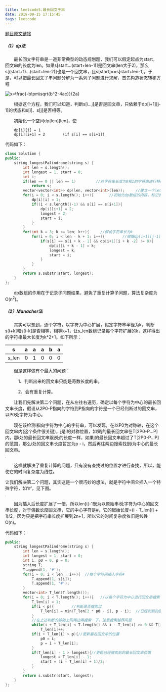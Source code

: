 ```yaml
---
title: leetcode5.最长回文子串
date: 2019-09-15 17:15:45
tags: leetcode
---
```


[题目原文链接](https://leetcode-cn.com/problems/longest-palindromic-substring/)

##### （1）dp法
　　最长回文字符串是一道非常典型的动态规划题，我们可以假定起点为start，回文串的长度为len。如果s\[start...(start\+len\-1)\]是回文串\(len大于2\)，那么s\[\(start+1\)\.\.\.\(start\+len\-2\)\]也是一个回文串，且s\[start\]==s\[start\+len\-1\]。于是，可以把最长回文子串问题分解为一系列子问题进行求解，首先构造状态转移方程<!-- more -->

<img src="http://latex.codecogs.com/gif.latex?dp[i,j]=
\begin{cases}
0,\qquad\qquad\qquad\qquad\quad(s[i]!=s[j])\\
dp[i+1][j-1]+2\qquad(dp[i+1][j-1]!=0\quad\&\&\quad s[i]==s[j])
\end{cases}" title="x=\frac{-b\pm\sqrt{b^2-4ac}}{2a}" />

　　根据这个方程，我们可以知道，判断s\[i...j\]是否是回文串，只依赖于dp\[i+1\]\[j-1\]的状态和s[i]、s[j]是否相等。

　　初始化一个空间dp\[len][len]，使	

        dp[i][i] = 1
        dp[i][i+1] = 2        (if s[i] == s[i+1])

代码如下：

```c++
class Solution {
public:
    string longestPalindrome(string s) {
        int len = s.length();
        int longest = 1, start = 0;
        int i;
        if(len == 0 || len == 1)         //对字符串长度为0和1的字符串进行特殊处理
            return s;
        vector<vector<int>> dp(len, vector<int>(len));     //建立一个len*len的dp数组
        for(i = 0; i < s.length(); i++){       //初始化dp数组的内容，标记长度为1和2的回文串
            dp[i][i] = 1;
            if((i < s.length()-1) && s[i] == s[i+1]){
                dp[i][i+1] = 2;
                longest = 2;
                start = i;
            }
        }
        for(int k = 3; k <= len; k++){     //假设字符串长为k
            for(i = 0; i < len - k + 1; i++){        //根据dp[i+1][j-1]的状态来确定dp[i][j]是否回文串
                if(s[i] == s[i + k - 1] && dp[i+1][i + k -2] != 0){
                    dp[i][i + k - 1] = k;
                    longest = k;
                    start = i;
                }
            }
        }
        return s.substr(start, longest);
    }
};
```

　　dp数组的作用在于记录子问题结果，避免了重复计算子问题，算法复杂度为O(n<sup>2</sup>)。



##### （2）Manacher法

　　其实可以想到，逐个字符，以字符为中心扩展，假定字符串半径为k，判断s[i+k]和s[i-k]是否相等，相等k+1，让s_len数组记录每个字符扩展的k，这样得出的字符串最大长度为k*2+1。如下所示：

|   s   |  a   |  a   |  a   |  b   |  a   |
| :---: | :--: | :--: | :--: | :--: | :--: |
| s_len |  0   |  1   |  0   |  0   |  0   |

　　但是这样做有个最大的问题：

　　　1、判断出来的回文串只能是奇数长度的串。

　　　2、会有重复计算。

　　让我们先解决第二个问题，在从左往右遍历，确定以每个字符为中心的最长回文串长度，假设从2P0-P指向的字符到P指向的字符是一个已经判断过的回文串，以P0处字符为中心。

　　现在该检测i指向字符为中心的字符串，可以发现，在以P0为对称轴，在这个回文串内(这个条件很关键)，j是i的对称位置，如果j的最长回文串在T[2P0-P...P]内，那i处的最长回文串跟j处的长度一样，如果j的最长回文串超过了T[2P0-P...P]的范围，那么i处的回文串长度暂定为p - i，然后再往两边搜索找到i为中心的最长回文串。

<img src="http://img.blog.csdn.net/20141221160212654" style="zoom:10%;" >

　　这样就解决了重复计算的问题，只有没有查找过的位置才进行查找，所以，能使它的时间复杂度为线性。

让我们解决第二个问题，其实这是一个很巧妙的想法，就是字符中间全插入一个特殊字符，如‘#’，见下图。

<img src="http://img.blog.csdn.net/20141221160159348" style="zoom:10%;">

　　因为插入后长度扩展了一倍，所以len[i]-1既为以原始串i处字符为中心的回文串长度，对于偶数长度回文串，它的中心字符是#，它的起始长度=(i - T_len[i] + 1)/2。因为只是把字符串长度扩展到2n+1，所以它的时间复杂度依旧是线性O(n)。

代码如下：

```c++
public:
    string longestPalindrome(string s) {
        int len = s.length();
        int longest = 1, start = 0;
        int i, p0 = 0, p = 0;
        string T;
        T.append(1, '#');
        for(i = 0; i < len ; i++){  //每个字符间插入字符#
            T.append(1, s[i]);
            T.append(1, '#');
        }
        vector<int> T_len(T.length());
        for(i = 0; i < T.length(); i++){   //以每个字符为中心进行回文串搜索
            T_len[i] = 1;
            if(i < p){        //判断是否搜索过
                T_len[i] = min(T_len[2 * p0 - i], p - i);  //已经判断的回文串过是否在以p指向字符为结束字符的回文串内
            }
            //在上述判断的基础上网两边再搜索一下，注意搜索越界问题
            while(i + T_len[i] < T.length() && i - T_len[i] >= 0 && T[i + T_len[i]] == T[i - T_len[i]])
                T_len[i]++;
            if(i + T_len[i] > p){//更新最右回文串的位置
                p0 = i;
                p = i + T_len[i];
            }
            if(T_len[i] - 1 > longest){//更新已经搜索到的最长回文串位置
                longest = T_len[i] - 1;
                start = (i - T_len[i] + 1)/2;
            }
        }
        return s.substr(start, longest);
    }
};
```

